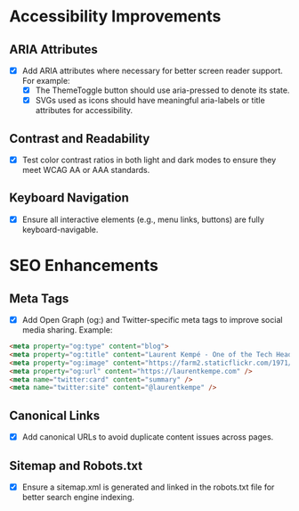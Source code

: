 ﻿
# Accessibility Improvements
## ARIA Attributes
- [x] Add ARIA attributes where necessary for better screen reader support. For example:
   - [x] The ThemeToggle button should use aria-pressed to denote its state.
   - [x] SVGs used as icons should have meaningful aria-labels or title attributes for accessibility.
## Contrast and Readability
   - [x] Test color contrast ratios in both light and dark modes to ensure they meet WCAG AA or AAA standards.
## Keyboard Navigation
   - [x] Ensure all interactive elements (e.g., menu links, buttons) are fully keyboard-navigable.

# SEO Enhancements
## Meta Tags
-[x] Add Open Graph (og:) and Twitter-specific meta tags to improve social media sharing. Example:

```html
<meta property="og:type" content="blog">
<meta property="og:title" content="Laurent Kempé - One of the Tech Head Brothers" />
<meta property="og:image" content="https://farm2.staticflickr.com/1971/31306281378_02b055ccfe_q.jpg" />
<meta property="og:url" content="https://laurentkempe.com" />
<meta name="twitter:card" content="summary" />
<meta name="twitter:site" content="@laurentkempe" />
```

## Canonical Links
- [x] Add canonical URLs to avoid duplicate content issues across pages.

## Sitemap and Robots.txt
- [x] Ensure a sitemap.xml is generated and linked in the robots.txt file for better search engine indexing.
